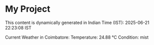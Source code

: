 # My Project

This content is dynamically generated in Indian Time (IST): 2025-06-21 22:23:08 IST


Current Weather in Coimbatore:
Temperature: 24.88 °C
Condition: mist
